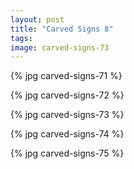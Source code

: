 ```yaml
---
layout: post
title: "Carved Signs 8"
tags:
image: carved-signs-73
---
```

{% jpg carved-signs-71 %}

{% jpg carved-signs-72 %}

{% jpg carved-signs-73 %}

{% jpg carved-signs-74 %}

{% jpg carved-signs-75 %}

